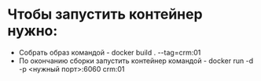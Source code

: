 # Чтобы запустить контейнер нужно:
* Собрать образ командой - docker build . --tag=crm:01
* По окончанию сборки запустить контейнер командой - docker run -d -p <нужный порт>:6060 crm:01